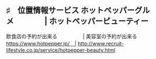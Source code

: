 ♯　位置情報サービス
ホットペッパーグルメ　　　　| ホットペッパービューティー
----------------------------------------------------
飲食店の予約が出来る　　　　　| 美容室の予約が出来る
https://www.hotpepper.jp/　| http://www.recruit-lifestyle.co.jp/service/hotpepper-beauty.html
